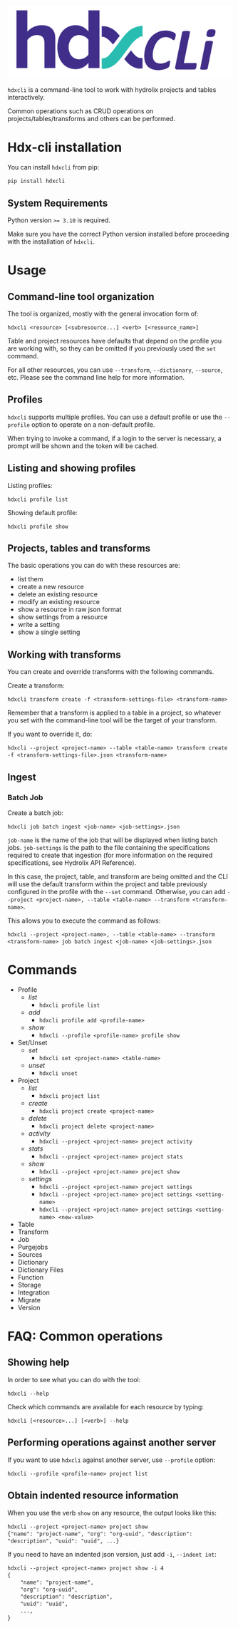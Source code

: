 [![](images/hdxcli.png)](https://github.com/hydrolix/hdx-cli)


`hdxcli` is a command-line tool to work with hydrolix projects and tables
interactively.

Common operations such as CRUD operations on projects/tables/transforms 
and others  can be performed.

# Hdx-cli installation

You can install `hdxcli` from pip:

```shell
pip install hdxcli
```
## System Requirements
Python version `>= 3.10` is required.

Make sure you have the correct Python version installed before proceeding 
with the installation of `hdxcli`.

# Usage

## Command-line tool organization

The tool is organized, mostly with the general invocation form of:

```shell
hdxcli <resource> [<subresource...] <verb> [<resource_name>]
```

Table and project resources have defaults that depend on the profile
you are working with, so they can be omitted if you previously used 
the `set` command.

For all other resources, you can use `--transform`, `--dictionary`, 
`--source`, etc. Please see the command line help for more information.

## Profiles
`hdxcli` supports multiple profiles. You can use a default profile or
use the `--profile` option to operate on a non-default profile.

When trying to invoke a command, if a login to the server is necessary, 
a prompt will be shown and the token will be cached.

## Listing and showing profiles

Listing profiles:
```shell
hdxcli profile list
```

Showing default profile:
```shell
hdxcli profile show
```

## Projects, tables and transforms

The basic operations you can do with these resources are:

- list them
- create a new resource
- delete an existing resource
- modify an existing resource
- show a resource in raw json format
- show settings from a resource
- write a setting
- show a single setting

## Working with transforms

You can create and override transforms with the following commands.

Create a transform:
``` shell
hdxcli transform create -f <transform-settings-file> <transform-name>
```

Remember that a transform is applied to a table in a project, so whatever 
you set with the command-line tool will be the target of your transform.


If you want to override it, do:

``` shell
hdxcli --project <project-name> --table <table-name> transform create -f <transform-settings-file>.json <transform-name>
```

## Ingest
### Batch Job
Create a batch job:

``` shell
hdxcli job batch ingest <job-name> <job-settings>.json
```

`job-name` is the name of the job that will be displayed when listing batch 
jobs. `job-settings` is the path to the file containing the specifications 
required to create that ingestion (for more information on the required 
specifications, see Hydrolix API Reference).

In this case, the project, table, and transform are being omitted and the 
CLI will use the default transform within the project and table previously 
configured in the profile with the `--set` command. Otherwise, you can add 
`--project <project-name>, --table <table-name> --transform <transform-name>`.

This allows you to execute the command as follows:
``` shell
hdxcli --project <project-name>, --table <table-name> --transform <transform-name> job batch ingest <job-name> <job-settings>.json
```

# Commands

- Profile
  - *list*
    - `hdxcli profile list`
  - *add*
    - `hdxcli profile add <profile-name>`
  - *show*
    - `hdxcli --profile <profile-name> profile show`
- Set/Unset
  - *set*
    - `hdxcli set <project-name> <table-name>`
  - *unset*
    - `hdxcli unset`
- Project
  - *list*
    - `hdxcli project list`
  - *create*
    - `hdxcli project create <project-name>`
  - *delete*
    - `hdxcli project delete <project-name>`
  - *activity*
    - `hdxcli --project <project-name> project activity`
  - *stats*
    - `hdxcli --project <project-name> project stats`
  - *show*
    - `hdxcli --project <project-name> project show`
  - *settings*
    - `hdxcli --project <project-name> project settings`
    - `hdxcli --project <project-name> project settings <setting-name>`
    - `hdxcli --project <project-name> project settings <setting-name> <new-value>`
- Table
- Transform
- Job
- Purgejobs
- Sources
- Dictionary
- Dictionary Files
- Function
- Storage
- Integration
- Migrate
- Version

# FAQ: Common operations

## Showing help 

In order to see what you can do with the tool:

``` shell
hdxcli --help
```

Check which commands are available for each resource by typing:
``` shell
hdxcli [<resource>...] [<verb>] --help
```

## Performing operations against another server

If you want to use `hdxcli` against another server, use `--profile` option:
``` shell
hdxcli --profile <profile-name> project list
```

## Obtain indented resource information

When you use the verb `show` on any resource, the output looks like this:
``` shell
hdxcli --project <project-name> project show
{"name": "project-name", "org": "org-uuid", "description": "description", "uuid": "uuid", ...}
```

If you need to have an indented json version, just add `-i`, `--indent int`:
``` shell
hdxcli --project <project-name> project show -i 4
{
    "name": "project-name", 
    "org": "org-uuid", 
    "description": "description", 
    "uuid": "uuid", 
    ...,
}
```